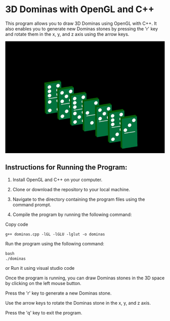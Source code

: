  # 3D Dominas with OpenGL and C++

This program allows you to draw 3D Dominas using OpenGL with C++. It also enables you to generate new Dominas stones by pressing the 'r' key and rotate them in the x, y, and z axis using the arrow keys.

![3D Dominas](images/dominas.png)

## Instructions for Running the Program:

1. Install OpenGL and C++ on your computer.

2. Clone or download the repository to your local machine.

3. Navigate to the directory containing the program files using the command prompt.

4. Compile the program by running the following command:

Copy code
```
g++ dominas.cpp -lGL -lGLU -lglut -o dominas
```
Run the program using the following command:
```
bash
./dominas
```
or Run it using visual studio code

Once the program is running, you can draw Dominas stones in the 3D space by clicking on the left mouse button.

Press the 'r' key to generate a new Dominas stone.

Use the arrow keys to rotate the Dominas stone in the x, y, and z axis.

Press the 'q' key to exit the program.
